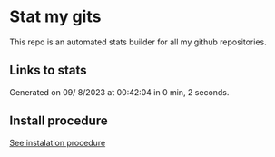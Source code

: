 # Stat my gits

This repo is an automated stats builder for all my github repositories.

## Links to stats


Generated on 09/ 8/2023 at 00:42:04 in 0 min, 2 seconds.

## Install procedure

[See instalation procedure](./src/install.md)
